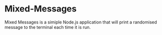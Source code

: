 # Mixed-Messages
Mixed Messages is a simiple Node.js application that will print a randomised message to the terminal each time it is run.
